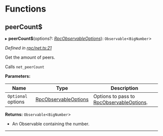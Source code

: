 

# Functions

<a id="peercount_"></a>

##  peerCount$

▸ **peerCount$**(options?: *[RpcObservableOptions](../interfaces/_types_.rpcobservableoptions.md)*): `Observable`<`BigNumber`>

*Defined in [rpc/net.ts:21](https://github.com/paritytech/js-libs/blob/865415f/packages/light.js/src/rpc/net.ts#L21)*

Get the amount of peers.

Calls `net_peerCount`

**Parameters:**

| Name | Type | Description |
| ------ | ------ | ------ |
| `Optional` options | [RpcObservableOptions](../interfaces/_types_.rpcobservableoptions.md) |  Options to pass to [RpcObservableOptions](../interfaces/_types_.rpcobservableoptions.md). |

**Returns:** `Observable`<`BigNumber`>
- An Observable containing the number.

___

